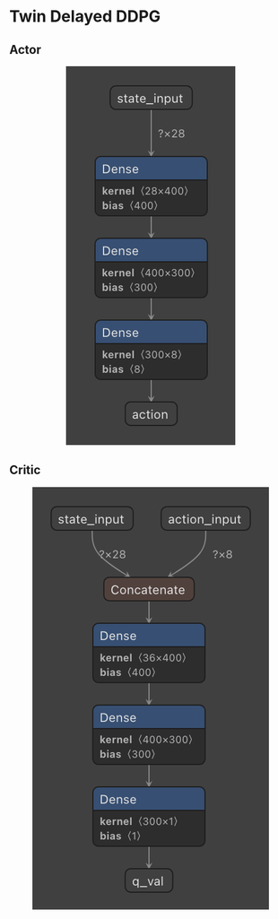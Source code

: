 # Twin Delayed DDPG

## Actor

<p align="center">
  <img src="../../img/model_A_TD3.png" alt="actor">
</p>

## Critic

<p align="center">
  <img src="../../img/model_C_TD3.png" alt="critic">
</p>
